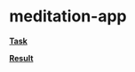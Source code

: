 # meditation-app

**[Task](https://github.com/rolling-scopes-school/tasks/blob/master/tasks/stage-0/projects.md#task-3-meditation-app-20)**

**[Result](https://leonidshatilo.github.io/meditation-app/)**
